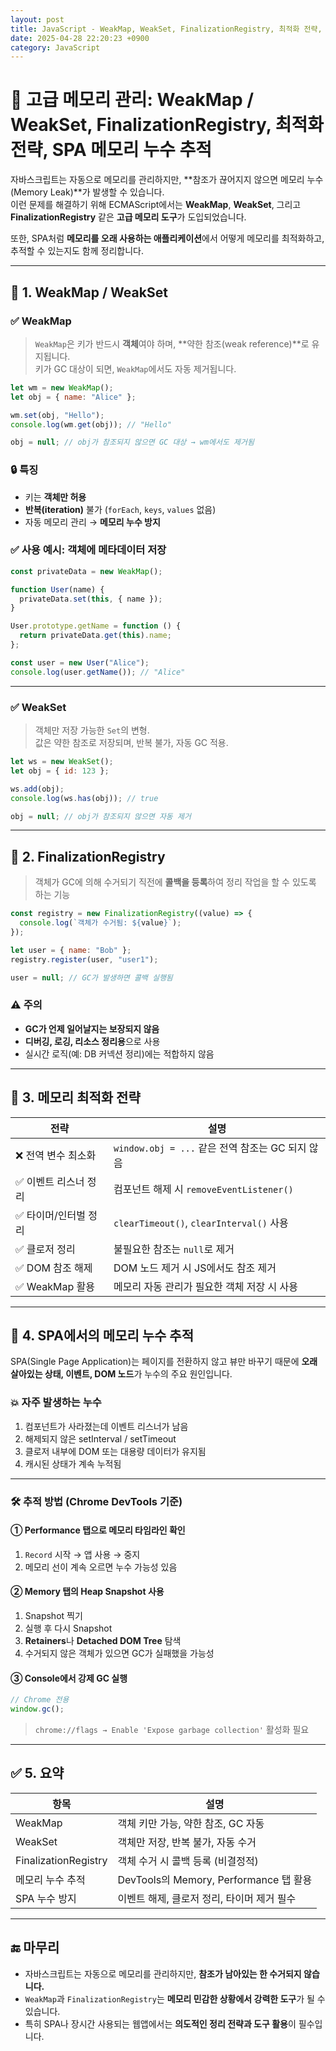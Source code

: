 ```yaml
---
layout: post
title: JavaScript - WeakMap, WeakSet, FinalizationRegistry, 최적화 전략, SPA 메모리 누수 추적
date: 2025-04-28 22:20:23 +0900
category: JavaScript
---
```

# 🧠 고급 메모리 관리: WeakMap / WeakSet, FinalizationRegistry, 최적화 전략, SPA 메모리 누수 추적

자바스크립트는 자동으로 메모리를 관리하지만, **참조가 끊어지지 않으면 메모리 누수(Memory Leak)**가 발생할 수 있습니다.  
이런 문제를 해결하기 위해 ECMAScript에서는 **WeakMap**, **WeakSet**, 그리고 **FinalizationRegistry** 같은 **고급 메모리 도구**가 도입되었습니다.

또한, SPA처럼 **메모리를 오래 사용하는 애플리케이션**에서 어떻게 메모리를 최적화하고, 추적할 수 있는지도 함께 정리합니다.

---

## 📌 1. WeakMap / WeakSet

### ✅ WeakMap

> `WeakMap`은 키가 반드시 **객체**여야 하며, **약한 참조(weak reference)**로 유지됩니다.  
> 키가 GC 대상이 되면, `WeakMap`에서도 자동 제거됩니다.

```js
let wm = new WeakMap();
let obj = { name: "Alice" };

wm.set(obj, "Hello");
console.log(wm.get(obj)); // "Hello"

obj = null; // obj가 참조되지 않으면 GC 대상 → wm에서도 제거됨
```

### 🔒 특징

- 키는 **객체만 허용**
- **반복(iteration)** 불가 (`forEach`, `keys`, `values` 없음)
- 자동 메모리 관리 → **메모리 누수 방지**

### ✅ 사용 예시: 객체에 메타데이터 저장

```js
const privateData = new WeakMap();

function User(name) {
  privateData.set(this, { name });
}

User.prototype.getName = function () {
  return privateData.get(this).name;
};

const user = new User("Alice");
console.log(user.getName()); // "Alice"
```

---

### ✅ WeakSet

> 객체만 저장 가능한 `Set`의 변형.  
> 값은 약한 참조로 저장되며, 반복 불가, 자동 GC 적용.

```js
let ws = new WeakSet();
let obj = { id: 123 };

ws.add(obj);
console.log(ws.has(obj)); // true

obj = null; // obj가 참조되지 않으면 자동 제거
```

---

## 📌 2. FinalizationRegistry

> 객체가 GC에 의해 수거되기 직전에 **콜백을 등록**하여 정리 작업을 할 수 있도록 하는 기능

```js
const registry = new FinalizationRegistry((value) => {
  console.log(`객체가 수거됨: ${value}`);
});

let user = { name: "Bob" };
registry.register(user, "user1");

user = null; // GC가 발생하면 콜백 실행됨
```

### ⚠️ 주의

- **GC가 언제 일어날지는 보장되지 않음**
- **디버깅, 로깅, 리소스 정리용**으로 사용
- 실시간 로직(예: DB 커넥션 정리)에는 적합하지 않음

---

## 📌 3. 메모리 최적화 전략

| 전략 | 설명 |
|------|------|
| ❌ 전역 변수 최소화 | `window.obj = ...` 같은 전역 참조는 GC 되지 않음 |
| ✅ 이벤트 리스너 정리 | 컴포넌트 해제 시 `removeEventListener()` |
| ✅ 타이머/인터벌 정리 | `clearTimeout()`, `clearInterval()` 사용 |
| ✅ 클로저 정리 | 불필요한 참조는 `null`로 제거 |
| ✅ DOM 참조 해제 | DOM 노드 제거 시 JS에서도 참조 제거 |
| ✅ WeakMap 활용 | 메모리 자동 관리가 필요한 객체 저장 시 사용 |

---

## 📌 4. SPA에서의 메모리 누수 추적

SPA(Single Page Application)는 페이지를 전환하지 않고 뷰만 바꾸기 때문에 **오래 살아있는 상태, 이벤트, DOM 노드**가 누수의 주요 원인입니다.

### 💥 자주 발생하는 누수

1. 컴포넌트가 사라졌는데 이벤트 리스너가 남음
2. 해제되지 않은 setInterval / setTimeout
3. 클로저 내부에 DOM 또는 대용량 데이터가 유지됨
4. 캐시된 상태가 계속 누적됨

---

### 🛠️ 추적 방법 (Chrome DevTools 기준)

#### ① Performance 탭으로 메모리 타임라인 확인

1. `Record` 시작 → 앱 사용 → 중지
2. 메모리 선이 계속 오르면 누수 가능성 있음

#### ② Memory 탭의 Heap Snapshot 사용

1. Snapshot 찍기
2. 실행 후 다시 Snapshot
3. **Retainers**나 **Detached DOM Tree** 탐색
4. 수거되지 않은 객체가 있으면 GC가 실패했을 가능성

#### ③ Console에서 강제 GC 실행

```js
// Chrome 전용
window.gc();
```

> `chrome://flags → Enable 'Expose garbage collection'` 활성화 필요

---

## ✅ 5. 요약

| 항목 | 설명 |
|------|------|
| WeakMap | 객체 키만 가능, 약한 참조, GC 자동 |
| WeakSet | 객체만 저장, 반복 불가, 자동 수거 |
| FinalizationRegistry | 객체 수거 시 콜백 등록 (비결정적) |
| 메모리 누수 추적 | DevTools의 Memory, Performance 탭 활용 |
| SPA 누수 방지 | 이벤트 해제, 클로저 정리, 타이머 제거 필수 |

---

## 🔚 마무리

- 자바스크립트는 자동으로 메모리를 관리하지만, **참조가 남아있는 한 수거되지 않습니다.**
- `WeakMap`과 `FinalizationRegistry`는 **메모리 민감한 상황에서 강력한 도구**가 될 수 있습니다.
- 특히 SPA나 장시간 사용되는 웹앱에서는 **의도적인 정리 전략과 도구 활용**이 필수입니다.